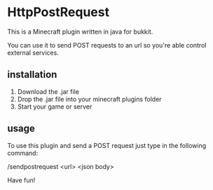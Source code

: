 # HttpPostRequest
This is a Minecraft plugin written in java for bukkit.

You can use it to send POST requests to an url so you're able control external services.

## installation

1. Download the .jar file
2. Drop the .jar file into your minecraft plugins folder
3. Start your game or server

## usage

To use this plugin and send a POST request just type in the following command:

/sendpostrequest \<url> \<json body>

Have fun!
